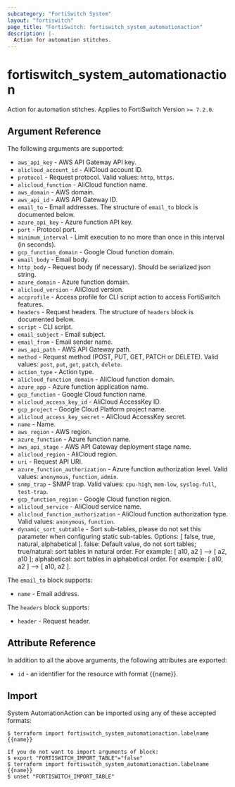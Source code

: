```yaml
---
subcategory: "FortiSwitch System"
layout: "fortiswitch"
page_title: "FortiSwitch: fortiswitch_system_automationaction"
description: |-
  Action for automation stitches.
---
```


# fortiswitch_system_automationaction
Action for automation stitches. Applies to FortiSwitch Version `>= 7.2.0`.

## Argument Reference

The following arguments are supported:

* `aws_api_key` - AWS API Gateway API key.
* `alicloud_account_id` - AliCloud account ID.
* `protocol` - Request protocol. Valid values: `http`, `https`.
* `alicloud_function` - AliCloud function name.
* `aws_domain` - AWS domain.
* `aws_api_id` - AWS API Gateway ID.
* `email_to` - Email addresses. The structure of `email_to` block is documented below.
* `azure_api_key` - Azure function API key.
* `port` - Protocol port.
* `minimum_interval` - Limit execution to no more than once in this interval (in seconds).
* `gcp_function_domain` - Google Cloud function domain.
* `email_body` - Email body.
* `http_body` - Request body (if necessary). Should be serialized json string.
* `azure_domain` - Azure function domain.
* `alicloud_version` - AliCloud version.
* `accprofile` - Access profile for CLI script action to access FortiSwitch features.
* `headers` - Request headers. The structure of `headers` block is documented below.
* `script` - CLI script.
* `email_subject` - Email subject.
* `email_from` - Email sender name.
* `aws_api_path` - AWS API Gateway path.
* `method` - Request method (POST, PUT, GET, PATCH or DELETE). Valid values: `post`, `put`, `get`, `patch`, `delete`.
* `action_type` - Action type.
* `alicloud_function_domain` - AliCloud function domain.
* `azure_app` - Azure function application name.
* `gcp_function` - Google Cloud function name.
* `alicloud_access_key_id` - AliCloud AccessKey ID.
* `gcp_project` - Google Cloud Platform project name.
* `alicloud_access_key_secret` - AliCloud AccessKey secret.
* `name` - Name.
* `aws_region` - AWS region.
* `azure_function` - Azure function name.
* `aws_api_stage` - AWS API Gateway deployment stage name.
* `alicloud_region` - AliCloud region.
* `uri` - Request API URI.
* `azure_function_authorization` - Azure function authorization level. Valid values: `anonymous`, `function`, `admin`.
* `snmp_trap` - SNMP trap. Valid values: `cpu-high`, `mem-low`, `syslog-full`, `test-trap`.
* `gcp_function_region` - Google Cloud function region.
* `alicloud_service` - AliCloud service name.
* `alicloud_function_authorization` - AliCloud function authorization type. Valid values: `anonymous`, `function`.
* `dynamic_sort_subtable` - Sort sub-tables, please do not set this parameter when configuring static sub-tables. Options: [ false, true, natural, alphabetical ]. false: Default value, do not sort tables; true/natural: sort tables in natural order. For example: [ a10, a2 ] --> [ a2, a10 ]; alphabetical: sort tables in alphabetical order. For example: [ a10, a2 ] --> [ a10, a2 ].

The `email_to` block supports:

* `name` - Email address.

The `headers` block supports:

* `header` - Request header.


## Attribute Reference

In addition to all the above arguments, the following attributes are exported:
* `id` - an identifier for the resource with format {{name}}.

## Import

System AutomationAction can be imported using any of these accepted formats:
```
$ terraform import fortiswitch_system_automationaction.labelname {{name}}

If you do not want to import arguments of block:
$ export "FORTISWITCH_IMPORT_TABLE"="false"
$ terraform import fortiswitch_system_automationaction.labelname {{name}}
$ unset "FORTISWITCH_IMPORT_TABLE"
```
